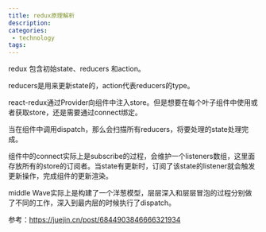 ```yaml
---
title: redux原理解析
description: 
categories:
 - technology
tags:
---
```



redux 包含初始state、reducers 和action。

reducers是用来更新state的，action代表reducers的type。

react-redux通过Provider向组件中注入store。但是想要在每个叶子组件中使用或者获取store，还是需要通过connect绑定。

当在组件中调用dispatch，那么会扫描所有reducers，将要处理的state处理完成。

组件中的connect实际上是subscribe的过程，会维护一个listeners数组，这里面存放所有的store的订阅者。当state有更新时，订阅了该state的listener就会触发更新操作，完成组件的更新渲染。


middle Wave实际上是构建了一个洋葱模型，层层深入和层层冒泡的过程分别做了不同的工作，深入到最内层的时候执行了dispatch。


参考：https://juejin.cn/post/6844903846666321934
